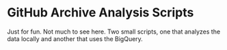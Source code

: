 GitHub Archive Analysis Scripts
===============================

Just for fun.  Not much to see here.  Two small scripts, one that analyzes the data locally and another that uses the BigQuery.